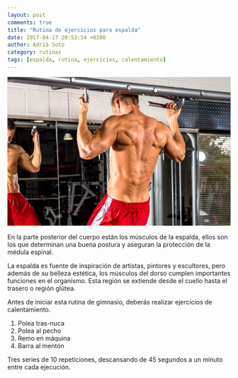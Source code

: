```yaml
---
layout: post
comments: true
title: "Rutina de ejercicios para espalda"
date: 2017-04-17 20:53:54 +0200
author: Adrià Soto
category: rutinas
tags: [espalda, rutina, ejercicios, calentamiento]
---
```

![Rutina para espalda](/assets/rutina_para_espalda.jpg)

En la parte posterior del cuerpo están los músculos de la espalda, ellos son los que 
determinan una buena postura y aseguran la protección de la médula espinal.

La espalda es fuente de inspiración de artistas, pintores y escultores, pero además de 
su belleza estética, los músculos del dorso cumplen importantes funciones en el organismo. 
Esta región se extiende desde el cuello hasta el trasero o región glútea.

<!--excerpt-->

Antes de iniciar esta rutina de gimnasio, deberás realizar ejercicios de calentamiento.

1. Polea tras-nuca
2. Polea al pecho
3. Remo en máquina
4. Barra al mentón

Tres series de 10 repeticiones, descansando de 45 segundos a un minuto entre cada ejecución. 
